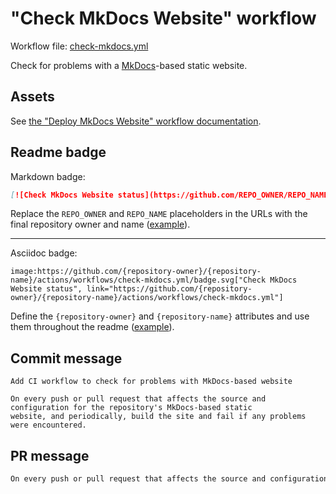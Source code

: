 # "Check MkDocs Website" workflow

Workflow file: [check-mkdocs.yml](check-mkdocs.yml)

Check for problems with a [MkDocs](https://www.mkdocs.org/)-based static website.

## Assets

See [the "Deploy MkDocs Website" workflow documentation](deploy-mkdocs.md#assets).

## Readme badge

Markdown badge:

```markdown
[![Check MkDocs Website status](https://github.com/REPO_OWNER/REPO_NAME/actions/workflows/check-mkdocs.yml/badge.svg)](https://github.com/REPO_OWNER/REPO_NAME/actions/workflows/check-mkdocs.yml)
```

Replace the `REPO_OWNER` and `REPO_NAME` placeholders in the URLs with the final repository owner and name ([example](https://raw.githubusercontent.com/arduino-libraries/ArduinoIoTCloud/master/README.md)).

---

Asciidoc badge:

```adoc
image:https://github.com/{repository-owner}/{repository-name}/actions/workflows/check-mkdocs.yml/badge.svg["Check MkDocs Website status", link="https://github.com/{repository-owner}/{repository-name}/actions/workflows/check-mkdocs.yml"]
```

Define the `{repository-owner}` and `{repository-name}` attributes and use them throughout the readme ([example](https://raw.githubusercontent.com/arduino-libraries/WiFiNINA/master/README.adoc)).

## Commit message

```
Add CI workflow to check for problems with MkDocs-based website

On every push or pull request that affects the source and configuration for the repository's MkDocs-based static
website, and periodically, build the site and fail if any problems were encountered.
```

## PR message

```markdown
On every push or pull request that affects the source and configuration for the repository's [MkDocs](https://www.mkdocs.org/)-based static website, and periodically, build the site and fail if any problems were encountered.
```
